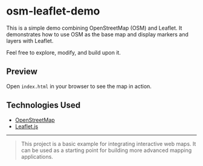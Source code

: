 # osm-leaflet-demo

This is a simple demo combining OpenStreetMap (OSM) and Leaflet.
It demonstrates how to use OSM as the base map and display markers and layers with Leaflet.

Feel free to explore, modify, and build upon it.

## Preview

Open `index.html` in your browser to see the map in action.

## Technologies Used

- [OpenStreetMap](https://www.openstreetmap.org/)
- [Leaflet.js](https://leafletjs.com/)

---

> This project is a basic example for integrating interactive web maps.
> It can be used as a starting point for building more advanced mapping applications.
>
